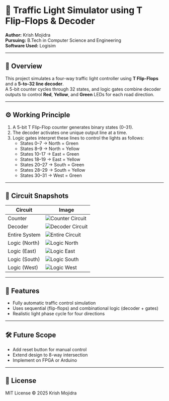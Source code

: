 # 🚦 Traffic Light Simulator using T Flip-Flops & Decoder

**Author:** Krish Mojidra  
**Pursuing:** B.Tech in Computer Science and Engineering    
**Software Used:** Logisim  

---

## 🧠 Overview
This project simulates a four-way traffic light controller using **T Flip-Flops** and a **5-to-32 line decoder**.  
A 5-bit counter cycles through 32 states, and logic gates combine decoder outputs to control **Red**, **Yellow**, and **Green** LEDs for each road direction.

---

## ⚙️ Working Principle
1. A 5-bit T Flip-Flop counter generates binary states (0–31).  
2. The decoder activates one unique output line at a time.  
3. Logic gates interpret these lines to control the lights as follows:
   - States 0–7 → North = Green  
   - States 8–9 → North = Yellow  
   - States 10–17 → East = Green  
   - States 18–19 → East = Yellow  
   - States 20–27 → South = Green  
   - States 28–29 → South = Yellow  
   - States 30–31 → West = Green  

---

## 📸 Circuit Snapshots
| Circuit | Image |
|----------|--------|
| Counter | ![Counter Circuit](Images/Counter_circuit.png) |
| Decoder | ![Decoder Circuit](Images/Decoder_circuit.png) |
| Entire System | ![Entire Circuit](Images/Entire_circuit.png) |
| Logic (North) | ![Logic North](Images/Logic_for_north.png) |
| Logic (East) | ![Logic East](Images/Logic_for_east.png) |
| Logic (South) | ![Logic South](Images/Logic_for_south.png) |
| Logic (West) | ![Logic West](Images/Logic_for_west.png) |

---

## 🧩 Features
- Fully automatic traffic control simulation  
- Uses sequential (flip-flops) and combinational logic (decoder + gates)  
- Realistic light phase cycle for four directions  

---

## 🛠️ Future Scope
- Add reset button for manual control  
- Extend design to 8-way intersection  
- Implement on FPGA or Arduino  

---

## 🧾 License
MIT License © 2025 Krish Mojidra
